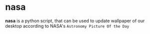 # nasa

**nasa** is a python script, that can be used to update wallpaper of our desktop according to NASA's `Astronomy Picture Of the Day`
